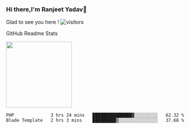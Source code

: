 ### Hi there,I'm Ranjeet Yadav👋

Glad to see you here ! ![visitors](https://visitor-badge.glitch.me/badge?page_id=${ranjeetproject}.${ranjeetproject.repo.id}) 

GitHub Readme Stats 

<img height="180em" src="https://github-readme-stats.vercel.app/api?username=ranjeetproject&show_icons=true&hide_border=true&&count_private=true&include_all_commits=true" />

<!--START_SECTION:waka-->
```text
PHP              3 hrs 24 mins   ███████████████▓░░░░░░░░░   62.32 % 
Blade Template   2 hrs 3 mins    █████████▒░░░░░░░░░░░░░░░   37.68 % 
```
<!--END_SECTION:waka-->
